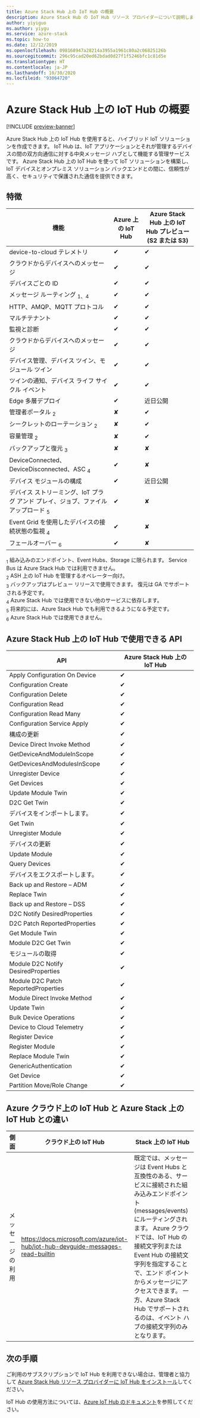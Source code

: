 ```yaml
---
title: Azure Stack Hub 上の IoT Hub の概要
description: Azure Stack Hub の IoT Hub リソース プロバイダーについて説明します。
author: yiyiguo
ms.author: yiygu
ms.service: azure-stack
ms.topic: how-to
ms.date: 12/12/2019
ms.openlocfilehash: 098168947a28214a3955a1961c80a2c06825126b
ms.sourcegitcommit: 296c95cad20ed62bdad0d27f1f5246bfc1c81d5e
ms.translationtype: HT
ms.contentlocale: ja-JP
ms.lasthandoff: 10/30/2020
ms.locfileid: "93064720"
---
```

# <a name="overview-of-iot-hub-on-azure-stack-hub"></a>Azure Stack Hub 上の IoT Hub の概要

[!INCLUDE [preview-banner](../includes/iot-hub-preview.md)]

Azure Stack Hub 上の IoT Hub を使用すると、ハイブリッド IoT ソリューションを作成できます。 IoT Hub は、IoT アプリケーションとそれが管理するデバイスの間の双方向通信に対する中央メッセージ ハブとして機能する管理サービスです。 Azure Stack Hub 上の IoT Hub を使って IoT ソリューションを構築し、IoT デバイスとオンプレミス ソリューション バックエンドとの間に、信頼性が高く、セキュリティで保護された通信を提供できます。

## <a name="features"></a>特徴

| 機能 | Azure 上の IoT Hub | Azure Stack Hub 上の IoT Hub プレビュー (S2 または S3) |
|-|-|-|
|device-to-cloud テレメトリ| ✔ | ✔ |
|クラウドからデバイスへのメッセージ| ✔ | ✔ |
|デバイスごとの ID| ✔ | ✔ |
|メッセージ ルーティング <sub>1</sub><sub>、4</sub>| ✔ | ✔ |
|HTTP、AMQP、MQTT プロトコル| ✔ | ✔ |
|マルチテナント| ✔ | ✔ |
|監視と診断| ✔ | ✔ |
|クラウドからデバイスへのメッセージ| ✔ | ✔ |
|デバイス管理、デバイス ツイン、モジュール ツイン| ✔ | ✔ |
|ツインの通知、デバイス ライフ サイクル イベント| ✔ | ✔ |
|Edge 多層デプロイ| ✔ | 近日公開 |
|管理者ポータル <sub>2</sub>| ✘ | ✔ |
|シークレットのローテーション <sub>2</sub>| ✘ | ✔ |
|容量管理 <sub>2</sub>| ✘ | ✔ |
|バックアップと復元 <sub>3</sub>| ✘ | ✘ |
|DeviceConnected、DeviceDisconnected、ASC <sub>4</sub>| ✔ | ✘ |
|デバイス モジュールの構成| ✔ | 近日公開 |
|デバイス ストリーミング、IoT プラグ アンド プレイ、ジョブ、ファイル アップロード <sub>5</sub>| ✔ | ✘ |
|Event Grid を使用したデバイスの接続状態の監視 <sub>4</sub>| ✔ | ✘ |
|フェールオーバー <sub>6</sub>| ✔ | ✘ |

<sub>1</sub> 組み込みのエンドポイント、Event Hubs、Storage に限られます。 Service Bus は Azure Stack Hub では利用できません。  
<sub>2</sub> ASH 上の IoT Hub を管理するオペレーター向け。  
<sub>3</sub> バックアップはプレビュー リリースで使用できます。 復元は GA でサポートされる予定です。  
<sub>4</sub> Azure Stack Hub では使用できない他のサービスに依存します。  
<sub>5</sub> 将来的には、Azure Stack Hub でも利用できるようになる予定です。  
<sub>6</sub> Azure Stack Hub では使用できません。  

## <a name="api-available-for-iot-hub-on-azure-stack-hub"></a>Azure Stack Hub 上の IoT Hub で使用できる API

|API|Azure Stack Hub 上の IoT Hub|
|-|-|
|Apply Configuration On Device| ✔ |
| Configuration Create | ✔ |
| Configuration Delete | ✔ |
| Configuration Read | ✔ |
|Configuration Read Many| ✔ |
|Configuration Service Apply|  ✔ |
|構成の更新|  ✔ |
|Device Direct Invoke Method|  ✔ |
|GetDeviceAndModuleInScope|  ✔ |
|GetDevicesAndModulesInScope| ✔ |
|Unregister Device| ✔ |
|Get Devices| ✔ |
|Update Module Twin| ✔ |
|D2C Get Twin| ✔ |
|デバイスをインポートします。| ✔ |
|Get Twin| ✔ |
|Unregister Module| ✔ |
|デバイスの更新| ✔ |
|Update Module| ✔ |
|Query Devices| ✔ |
|デバイスをエクスポートします。| ✔ |
|Back up and Restore – ADM| ✔ |
|Replace Twin| ✔ |
|Back up and Restore – DSS| ✔ |
|D2C Notify DesiredProperties| ✔ |
|D2C Patch ReportedProperties| ✔ |
|Get Module Twin| ✔ |
|Module D2C Get Twin| ✔ |
|モジュールの取得| ✔ |
|Module D2C Notify DesiredProperties| ✔ |
|Module D2C Patch ReportedProperties| ✔ |
|Module Direct Invoke Method| ✔ |
|Update Twin| ✔ |
|Bulk Device Operations| ✔ |
|Device to Cloud Telemetry| ✔ |
|Register Device| ✔ |
|Register Module| ✔ |
|Replace Module Twin| ✔ |
|GenericAuthentication| ✔ |
|Get Device| ✔ |
|Partition Move/Role Change| ✔ |

## <a name="differences-between-iot-hub-on-azure-cloud-and-iot-hub-on-azure-stack"></a>Azure クラウド上の IoT Hub と Azure Stack 上の IoT Hub との違い

| 側面 | クラウド上の IoT Hub | Stack 上の IoT Hub |
|-|-|-|
| メッセージの利用 | https://docs.microsoft.com/azure/iot-hub/iot-hub-devguide-messages-read-builtin |既定では、メッセージは Event Hubs と互換性のある、サービスに接続された組み込みエンドポイント (messages/events) にルーティングされます。 Azure クラウドでは、IoT Hub の接続文字列または Event Hub の接続文字列を指定することで、エンド ポイントからメッセージにアクセスできます。 一方、Azure Stack Hub でサポートされるのは、イベント ハブの接続文字列のみとなります。 |

## <a name="next-steps"></a>次の手順

ご利用のサブスクリプションで IoT Hub を利用できない場合は、管理者と協力して [Azure Stack Hub リソース プロバイダーに IoT Hub をインストール](../operator/iot-hub-rp-overview.md)してください。

IoT Hub の使用方法については、[Azure IoT Hub のドキュメント](/azure/iot-hub/)を参照してください。

